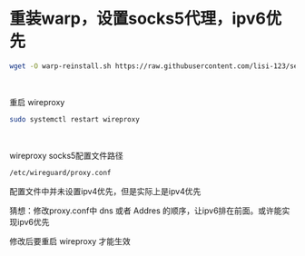 # 重装warp，设置socks5代理，ipv6优先

```bash
wget -O warp-reinstall.sh https://raw.githubusercontent.com/lisi-123/selfuse/main/warp-reinstall.sh && chmod +x warp-reinstall.sh && ./warp-reinstall.sh

```

<br>

重启 wireproxy

```bash
sudo systemctl restart wireproxy

```

<br>

wireproxy socks5配置文件路径

```bash
/etc/wireguard/proxy.conf
```

配置文件中并未设置ipv4优先，但是实际上是ipv4优先

猜想：修改proxy.conf中 dns 或者 Addres 的顺序，让ipv6排在前面。或许能实现ipv6优先

修改后要重启 wireproxy 才能生效

<br>

